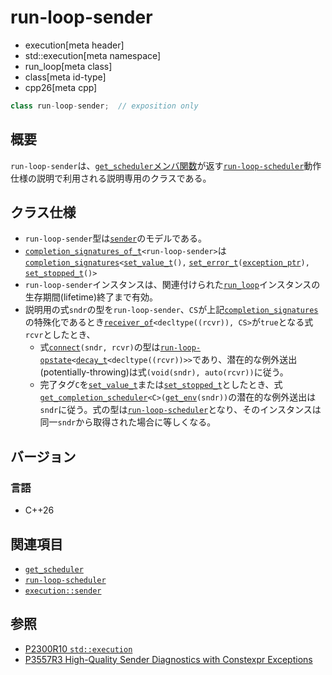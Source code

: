 # run-loop-sender
* execution[meta header]
* std::execution[meta namespace]
* run_loop[meta class]
* class[meta id-type]
* cpp26[meta cpp]

```cpp
class run-loop-sender;  // exposition only
```

## 概要
`run-loop-sender`は、[`get_scheduler`メンバ関数](get_scheduler.md)が返す[`run-loop-scheduler`](run-loop-scheduler.md)動作仕様の説明で利用される説明専用のクラスである。

## クラス仕様
- `run-loop-sender`型は[`sender`](../sender.md)のモデルである。
- [`completion_signatures_of_t`](../completion_signatures_of_t.md)`<run-loop-sender>`は[`completion_signatures`](../completion_signatures.md)`<`[`set_value_t`](../set_value.md)`(),` [`set_error_t`](../set_error.md)`(`[`exception_ptr`](/reference/exception/exception_ptr.md)`),` [`set_stopped_t`](../set_stopped.md)`()>`
- `run-loop-sender`インスタンスは、関連付けられた[`run_loop`](../run_loop.md)インスタンスの生存期間(lifetime)終了まで有効。
- 説明用の式`sndr`の型を`run-loop-sender`、`CS`が上記[`completion_signatures`](../completion_signatures.md)の特殊化であるとき[`receiver_of`](../receiver_of.md)`<decltype((rcvr)), CS>`が`true`となる式`rcvr`としたとき、
    - 式[`connect`](../connect.md)`(sndr, rcvr)`の型は[`run-loop-opstate`](run-loop-opstate.md)`<`[`decay_t`](/reference/type_traits/decay.md)`<decltype((rcvr))>>`であり、潜在的な例外送出(potentially-throwing)は式`(void(sndr), auto(rcvr))`に従う。
    - 完了タグ`C`を[`set_value_t`](../set_value.md)または[`set_stopped_t`](../set_stopped.md)としたとき、式[`get_completion_scheduler`](../get_completion_scheduler.md)`<C>(`[`get_env`](../get_env.md)`(sndr))`の潜在的な例外送出は`sndr`に従う。式の型は[`run-loop-scheduler`](run-loop-scheduler.md)となり、そのインスタンスは同一`sndr`から取得された場合に等しくなる。


## バージョン
### 言語
- C++26


## 関連項目
- [`get_scheduler`](get_scheduler.md)
- [`run-loop-scheduler`](run-loop-scheduler.md)
- [`execution::sender`](../sender.md)


## 参照
- [P2300R10 `std::execution`](https://www.open-std.org/jtc1/sc22/wg21/docs/papers/2024/p2300r10.html)
- [P3557R3 High-Quality Sender Diagnostics with Constexpr Exceptions](https://www.open-std.org/jtc1/sc22/wg21/docs/papers/2025/p3557r3.html)
